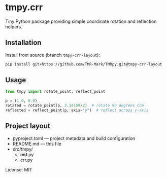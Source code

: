 # tmpy.crr

Tiny Python package providing simple coordinate rotation and reflection helpers.

## Installation

Install from source (branch `tmpy-crr-layout`):

```bash
pip install git+https://github.com/TMR-Mark/TMRpy.git@tmpy-crr-layout
```

## Usage

```python
from tmpy import rotate_point, reflect_point

p = (1.0, 0.0)
rotated = rotate_point(p, 3.14159/2)  # rotate 90 degrees CCW
reflected = reflect_point(p, axis="y")  # reflect across y-axis
```

## Project layout

- pyproject.toml — project metadata and build configuration
- README.md — this file
- src/tmpy/
  - __init__.py
  - crr.py

License: MIT